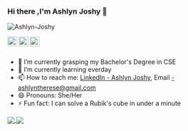 ### Hi there ,I'm  Ashlyn Joshy 👋

<p align="left"> <img src="https://komarev.com/ghpvc/?username=Ashlyn-Joshy&label=Views&color=blue&style=plastic" alt="Ashlyn-Joshy" /> </p>

<a href="https://linkedin.com/in/Ashlyn Joshy">
  <img align="left" alt="Ashlyn's  Linkdein" width="22px" src="https://cdn.jsdelivr.net/npm/simple-icons@v3/icons/linkedin.svg" />
</a>
<a href="https://github.com/Ashlyn-Joshy">
  <img align="left" alt="Ashlyn's  Github" width="22px" src="https://cdn.jsdelivr.net/npm/simple-icons@v3/icons/github.svg" />
</a>
<a href="https://instagram.com/there_se02/">
  <img align="left" alt="Ashlyn's instagram" width="22px" src="https://cdn.jsdelivr.net/npm/simple-icons@v3/icons/instagram.svg" />
</a>

<br>
<br>

- 🔭 I’m currently grasping my Bachelor's Degree in CSE
- 🌱 I’m currently learning everday
- 📫 How to reach me: [LinkedIn - Ashlyn Joshy](https://www.linkedin.com/in/ashlyn-joshy-2a2296199/),
Email -ashlyntherese@gmail.com
- 😄 Pronouns: She/Her
- ⚡ Fun fact: I can solve a Rubik's cube in under a minute

<a href="https://github.com/Ashlyn-Joshy">
  <img align="center" src="https://github-readme-stats.vercel.app/api/top-langs/?username=Ashlyn-Joshy&theme=light&hide_langs_below=1" />
</a>
<a href="https://github.com/Ashlyn-Joshy">
 <img align="center" src="https://github-readme-stats.vercel.app/api?username=Ashlyn-Joshy&show_icons=true&theme=light&line_height=27"/>
</a>

